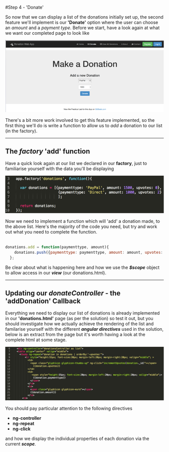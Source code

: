 #Step 4 - 'Donate'

So now that we can display a list of the donations initially set up, the second feature we'll implement is our **'Donate'** option where the user can choose an *amount* and a *payment type*. Before we start, have a look again at what we want our completed page to look like

![](../images/donationwebapp2.jpg)

There's a bit more work involved to get this feature implemented, so the first thing we'll do is write a function to allow us to *add* a donation to our list (in the factory).

---

## The *factory* 'add' function

Have a quick look again at our list we declared in our **factory**, just to familiarise yourself with the data you'll be displaying

![](../images/lab2.step3.1.png)

Now we need to implement a function which will 'add' a donation made, to the above list. Here's the majority of the code you need, but try and work out what you need to complete the function.

```javascript

donations.add = function(paymenttype, amount){
    donations.push({paymenttype: paymenttype, amount: amount, upvotes: 0});
  };

```
Be clear about what is happening here and how we use the ***$scope*** object to allow access in our ***view*** (our donations.html).

---

## Updating our *donateController* - the 'addDonation' Callback

Everything we need to display our list of donations is already implemented in our **'donations.html'** page (as per the solution) so test it out, but you should investigate how we actually achieve the rendering of the list and familarise yourself with the different ***angular directives*** used in the solution, below is an extract from the page but it's worth having a look at the complete html at some stage.

![](../images/lab2.step3.2.png)

You should pay particular attention to the following directives

* **ng-controller**
* **ng-repeat**
* **ng-click**

and how we display the individual properties of each donation via the current ***scope***.

